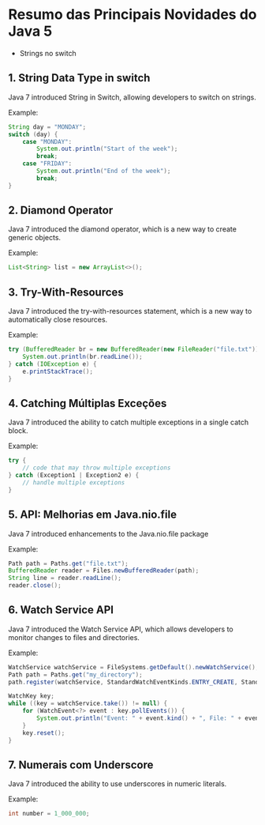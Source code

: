 # Resumo das Principais Novidades do Java 5
- Strings no switch

## 1. String Data Type in switch
Java 7 introduced String in Switch, allowing developers to switch on strings.

Example:
```java
String day = "MONDAY";
switch (day) {
    case "MONDAY":
        System.out.println("Start of the week");
        break;
    case "FRIDAY":
        System.out.println("End of the week");
        break;
}
```

## 2. Diamond Operator
Java 7 introduced the diamond operator, which is a new way to create generic objects.

Example:
```java
List<String> list = new ArrayList<>();
```

## 3. Try-With-Resources
Java 7 introduced the try-with-resources statement, which is a new way to automatically close resources.

Example:
```java
try (BufferedReader br = new BufferedReader(new FileReader("file.txt"))) {
    System.out.println(br.readLine());
} catch (IOException e) {
    e.printStackTrace();
}
```

## 4. Catching Múltiplas Exceções
Java 7 introduced the ability to catch multiple exceptions in a single catch block.

Example:
```java
try {
    // code that may throw multiple exceptions
} catch (Exception1 | Exception2 e) {
    // handle multiple exceptions
}
```

## 5. API: Melhorias em Java.nio.file
Java 7 introduced enhancements to the Java.nio.file package

Example:
```java
Path path = Paths.get("file.txt");
BufferedReader reader = Files.newBufferedReader(path);
String line = reader.readLine();
reader.close();
```

## 6.  Watch Service API
Java 7 introduced the Watch Service API, which allows developers to monitor changes to files and directories.

Example:
```java
WatchService watchService = FileSystems.getDefault().newWatchService();
Path path = Paths.get("my_directory");
path.register(watchService, StandardWatchEventKinds.ENTRY_CREATE, StandardWatchEventKinds.ENTRY_DELETE);

WatchKey key;
while ((key = watchService.take()) != null) {
    for (WatchEvent<?> event : key.pollEvents()) {
        System.out.println("Event: " + event.kind() + ", File: " + event.context());
    }
    key.reset();
}
```

## 7. Numerais com Underscore
Java 7 introduced the ability to use underscores in numeric literals.

Example:
```java
int number = 1_000_000;
```

